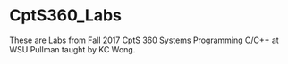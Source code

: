 # CptS360_Labs

These are Labs from Fall 2017 CptS 360 Systems Programming C/C++ at WSU Pullman taught by KC Wong.
